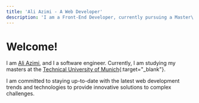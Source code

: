 ```yaml
---
title: 'Ali Azimi - A Web Developer'
description: 'I am a Front-End Developer, currently pursuing a Master\''s degree in Management and Technology at the Technical University of Munich.'
---
```



# Welcome!
I am [Ali Azimi](https://github.com/ali4zimi), and I a software engineer. Currently, I am studying my masters at the [Technical University of Munich](https://tum.de){:target="_blank"}. 

I am committed to staying up-to-date with the latest web development trends and technologies to provide innovative solutions to complex challenges.
